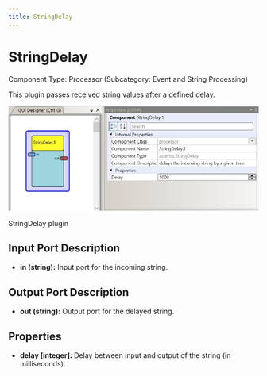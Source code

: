 ```yaml
---
title: StringDelay
---
```


# StringDelay

Component Type: Processor (Subcategory: Event and String Processing)

This plugin passes received string values after a defined delay.

![Screenshot: StringDelay plugin](./img/stringdelay.jpg "Screenshot: StringDelay plugin")

StringDelay plugin

## Input Port Description

*   **in (string):** Input port for the incoming string.  
    

## Output Port Description  

*   **out (string):** Output port for the delayed string.

## Properties

*   **delay \[integer\]:** Delay between input and output of the string (in milliseconds).